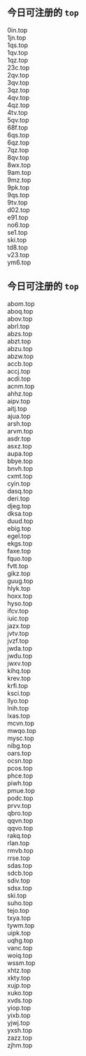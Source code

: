 
## 今日可注册的 `top`
>
0in.top   
1jn.top   
1qs.top   
1qv.top   
1qz.top   
23c.top   
2qv.top   
3qv.top   
3qz.top   
4qv.top   
4qz.top   
4tv.top   
5qv.top   
68f.top   
6qs.top   
6qz.top   
7qz.top   
8qv.top   
8wx.top   
9am.top   
9mz.top   
9pk.top   
9qs.top   
9tv.top   
d02.top   
e91.top   
no6.top   
se1.top   
ski.top   
td8.top   
v23.top   
ym6.top   


## 今日可注册的 `top`
>
abom.top   
aboq.top   
abov.top   
abrl.top   
abzs.top   
abzt.top   
abzu.top   
abzw.top   
accb.top   
accj.top   
acdi.top   
acnm.top   
ahhz.top   
aipv.top   
aitj.top   
ajua.top   
arsh.top   
arvm.top   
asdr.top   
asxz.top   
aupa.top   
bbye.top   
bnvh.top   
cxmt.top   
cyin.top   
dasq.top   
deri.top   
djeg.top   
dksa.top   
duud.top   
ebig.top   
egel.top   
ekgs.top   
faxe.top   
fquo.top   
fvtt.top   
gikz.top   
guug.top   
hlyk.top   
hoxx.top   
hyso.top   
ifcv.top   
iuic.top   
jazx.top   
jvtv.top   
jvzf.top   
jwda.top   
jwdu.top   
jwxv.top   
kihq.top   
krev.top   
krfi.top   
ksci.top   
llyo.top   
lnih.top   
lxas.top   
mcvn.top   
mwqo.top   
mysc.top   
nibg.top   
oars.top   
ocsn.top   
pcos.top   
phce.top   
piwh.top   
pmue.top   
podc.top   
prvv.top   
qbro.top   
qqvn.top   
qqvo.top   
rakq.top   
rlan.top   
rmvb.top   
rrse.top   
sdas.top   
sdcb.top   
sdiv.top   
sdsx.top   
ski.top   
suho.top   
tejo.top   
txya.top   
tywm.top   
uipk.top   
uqhg.top   
vanc.top   
woiq.top   
wssm.top   
xhtz.top   
xkty.top   
xujp.top   
xuko.top   
xvds.top   
yiop.top   
yixb.top   
yjwj.top   
yxsh.top   
zazz.top   
zjhm.top   

